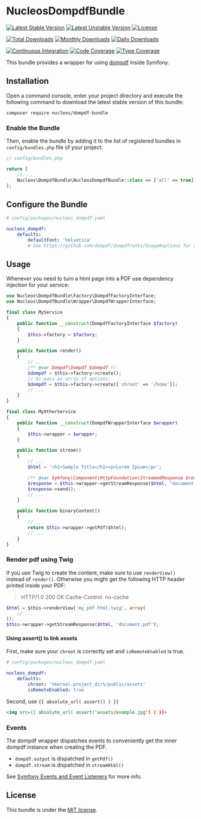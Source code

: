 NucleosDompdfBundle
===================
[![Latest Stable Version](https://poser.pugx.org/nucleos/dompdf-bundle/v/stable)](https://packagist.org/packages/nucleos/dompdf-bundle)
[![Latest Unstable Version](https://poser.pugx.org/nucleos/dompdf-bundle/v/unstable)](https://packagist.org/packages/nucleos/dompdf-bundle)
[![License](https://poser.pugx.org/nucleos/dompdf-bundle/license)](LICENSE.md)

[![Total Downloads](https://poser.pugx.org/nucleos/dompdf-bundle/downloads)](https://packagist.org/packages/nucleos/dompdf-bundle)
[![Monthly Downloads](https://poser.pugx.org/nucleos/dompdf-bundle/d/monthly)](https://packagist.org/packages/nucleos/dompdf-bundle)
[![Daily Downloads](https://poser.pugx.org/nucleos/dompdf-bundle/d/daily)](https://packagist.org/packages/nucleos/dompdf-bundle)

[![Continuous Integration](https://github.com/nucleos/NucleosDompdfBundle/workflows/Continuous%20Integration/badge.svg?event=push)](https://github.com/nucleos/NucleosDompdfBundle/actions?query=workflow%3A"Continuous+Integration"+event%3Apush)
[![Code Coverage](https://codecov.io/gh/nucleos/NucleosDompdfBundle/graph/badge.svg)](https://codecov.io/gh/nucleos/NucleosDompdfBundle)
[![Type Coverage](https://shepherd.dev/github/nucleos/NucleosDompdfBundle/coverage.svg)](https://shepherd.dev/github/nucleos/NucleosDompdfBundle)

This bundle provides a wrapper for using [dompdf] inside Symfony.

## Installation

Open a command console, enter your project directory and execute the following command to download the latest stable version of this bundle:

```
composer require nucleos/dompdf-bundle
```

### Enable the Bundle

Then, enable the bundle by adding it to the list of registered bundles in `config/bundles.php` file of your project:

```php
// config/bundles.php

return [
    // ...
    Nucleos\DompdfBundle\NucleosDompdfBundle::class => ['all' => true],
];
```

## Configure the Bundle

```yaml
# config/packages/nucleos_dompdf.yaml

nucleos_dompdf:
    defaults:
        defaultFont: 'helvetica'
        # See https://github.com/dompdf/dompdf/wiki/Usage#options for available options
```

## Usage

Whenever you need to turn a html page into a PDF use dependency injection for your service:

```php
use Nucleos\DompdfBundle\Factory\DompdfFactoryInterface;
use Nucleos\DompdfBundle\Wrapper\DompdfWrapperInterface;

final class MyService
{
    public function __construct(DompdfFactoryInterface $factory)
    {
        $this->factory = $factory;
    }

    public function render()
    {
        // ...
        /** @var Dompdf\Dompdf $dompdf */
        $dompdf = $this->factory->create();
        // Or pass an array of options:
        $dompdf = $this->factory->create(['chroot' => '/home']);
        // ...
    }
}

final class MyOtherService
{
    public function __construct(DompdfWrapperInterface $wrapper)
    {
        $this->wrapper = $wrapper;
    }

    public function stream()
    {
        // ...
        $html = '<h1>Sample Title</h1><p>Lorem Ipsum</p>';

        /** @var Symfony\Component\HttpFoundation\StreamedResponse $response */
        $response = $this->wrapper->getStreamResponse($html, "document.pdf");
        $response->send();
        // ...
    }

    public function binaryContent()
    {
        // ...
        return $this->wrapper->getPdf($html);
        // ...
    }
}
```
### Render pdf using Twig
If you use Twig to create the content, make sure to use `renderView()` instead of `render()`.
Otherwise you might get the following HTTP header printed inside your PDF:
> HTTP/1.0 200 OK Cache-Control: no-cache

```php
$html = $this->renderView('my_pdf.html.twig', array(
    // ...
));
$this->wrapper->getStreamResponse($html, 'document.pdf');
```
#### Using assert() to link assets

First, make sure your `chroot` is correctly set and `isRemoteEnabled` is true.

```yaml
# config/packages/nucleos_dompdf.yaml

nucleos_dompdf:
    defaults:
        chroot: '%kernel.project_dir%/public/assets'
        isRemoteEnabled: true
```

Second, use `{{ absolute_url( assert() ) }}`

```html
<img src={{ absolute_url( assert('assets/example.jpg') ) }}>
```

### Events

The dompdf wrapper dispatches events to conveniently get the inner dompdf instance when creating the PDF.
- `dompdf.output` is dispatched in `getPdf()`
- `dompdf.stream` is dispatched in `streamHtml()`

See [Symfony Events and Event Listeners](https://symfony.com/doc/current/event_dispatcher.html) for more info.

## License

This bundle is under the [MIT license](LICENSE.md).

[dompdf]: https://github.com/dompdf/dompdf
